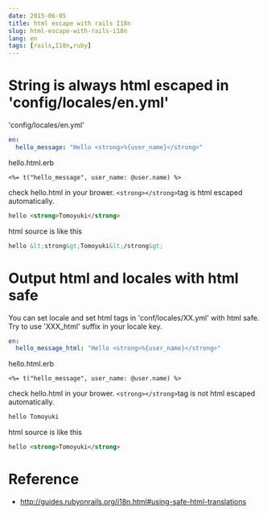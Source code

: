 ```yaml
---
date: 2015-06-05
title: html escape with rails I18n
slug: html-escape-with-rails-i18n
lang: en
tags: [rails,I18n,ruby]
---
```


# String is always html escaped in 'config/locales/en.yml'

'config/locales/en.yml'

```yaml
en:
  hello_message: "Hello <strong>%{user_name}</strong>"
```

hello.html.erb

```erb
<%= t("hello_message", user_name: @user.name) %>
```

check hello.html in your brower.
`<strong></strong>`tag is html escaped automatically.

```html
hello <strong>Tomoyuki</strong>
```

html source is like this

```html
hello &lt;strong&gt;Tomoyuki&lt;/strong&gt;
```

# Output html and locales with html safe

You can set locale and set html tags in 'conf/locales/XX.yml' with html safe.
Try to use 'XXX_html' suffix in your locale key.

```yaml
en:
  hello_message_html: "Hello <strong>%{user_name}</strong>"
```

hello.html.erb
```erb
<%= t("hello_message", user_name: @user.name) %>
```

check hello.html in your brower.
`<strong></strong>`tag is not html escaped automatically.

```html
hello Tomoyuki
```

html source is like this

```html
hello <strong>Tomoyuki</strong>
```

# Reference

* http://guides.rubyonrails.org/i18n.html#using-safe-html-translations
